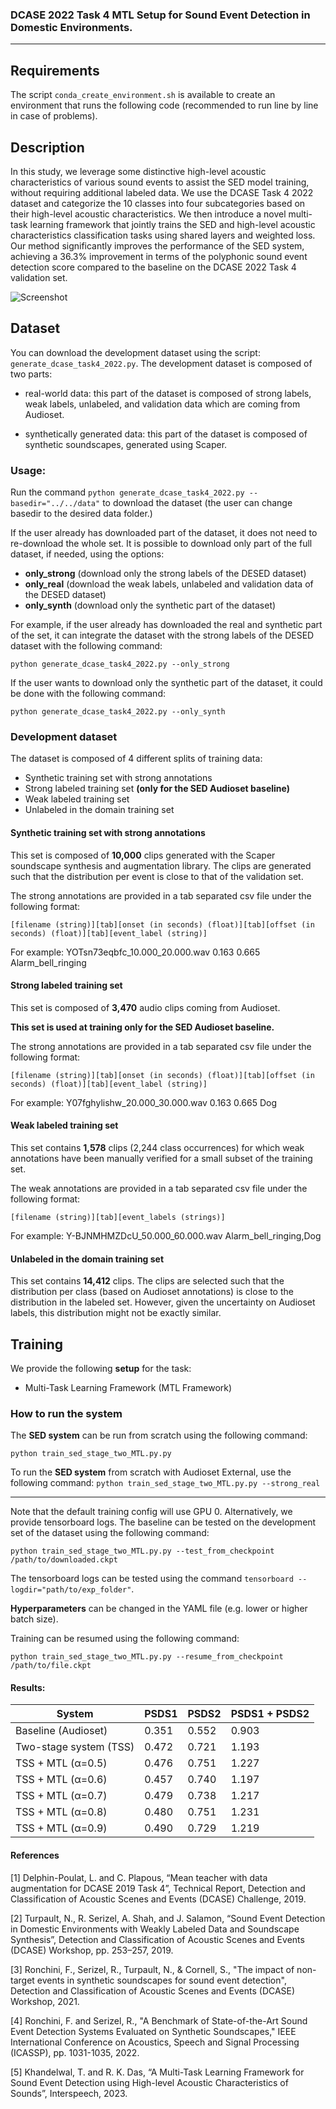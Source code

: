 ### DCASE 2022 Task 4 MTL Setup for Sound Event Detection in Domestic Environments.

---

## Requirements
The script `conda_create_environment.sh` is available to create an environment that runs the
following code (recommended to run line by line in case of problems).

## Description
In this study, we leverage some distinctive high-level acoustic characteristics of various sound events to assist the SED model training, without requiring additional labeled data. We use the DCASE Task 4 2022 dataset and categorize the 10 classes into four subcategories based on their high-level acoustic characteristics. We then introduce a novel multi-task learning framework that jointly trains the SED and high-level acoustic characteristics classification tasks using shared layers and weighted loss. Our method significantly improves the performance of the SED system, achieving a 36.3% improvement in terms of the polyphonic sound event detection score compared to the baseline on the DCASE 2022 Task 4 validation set.

![Screenshot](system.jpg)


## Dataset
You can download the development dataset using the script: `generate_dcase_task4_2022.py`.
The development dataset is composed of two parts:
- real-world data: this part of the dataset is composed of strong labels, weak labels, unlabeled, and validation data which are coming from Audioset.

- synthetically generated data: this part of the dataset is composed of synthetic soundscapes, generated using Scaper. 

### Usage:
Run the command `python generate_dcase_task4_2022.py --basedir="../../data"` to download the dataset (the user can change basedir to the desired data folder.)

If the user already has downloaded part of the dataset, it does not need to re-download the whole set. It is possible to download only part of the full dataset, if needed, using the options:

 - **only_strong** (download only the strong labels of the DESED dataset)
 - **only_real** (download the weak labels, unlabeled and validation data of the DESED dataset)
 - **only_synth** (download only the synthetic part of the dataset)

 For example, if the user already has downloaded the real and synthetic part of the set, it can integrate the dataset with the strong labels of the DESED dataset with the following command:

 `python generate_dcase_task4_2022.py --only_strong` 

 If the user wants to download only the synthetic part of the dataset, it could be done with the following command: 

 `python generate_dcase_task4_2022.py --only_synth`

### Development dataset

The dataset is composed of 4 different splits of training data: 
- Synthetic training set with strong annotations
- Strong labeled training set **(only for the SED Audioset baseline)**
- Weak labeled training set 
- Unlabeled in the domain training set

#### Synthetic training set with strong annotations

This set is composed of **10,000** clips generated with the Scaper soundscape synthesis and augmentation library. The clips are generated such that the distribution per event is close to that of the validation set.

The strong annotations are provided in a tab separated csv file under the following format:

`[filename (string)][tab][onset (in seconds) (float)][tab][offset (in seconds) (float)][tab][event_label (string)]`

For example: YOTsn73eqbfc_10.000_20.000.wav 0.163 0.665 Alarm_bell_ringing

#### Strong labeled training set 

This set is composed of **3,470** audio clips coming from Audioset. 

**This set is used at training only for the SED Audioset baseline.** 

The strong annotations are provided in a tab separated csv file under the following format:

`[filename (string)][tab][onset (in seconds) (float)][tab][offset (in seconds) (float)][tab][event_label (string)]`

For example: Y07fghylishw_20.000_30.000.wav 0.163 0.665 Dog

#### Weak labeled training set 

This set contains **1,578** clips (2,244 class occurrences) for which weak annotations have been manually verified for a small subset of the training set. 

The weak annotations are provided in a tab separated csv file under the following format:

`[filename (string)][tab][event_labels (strings)]`

For example: Y-BJNMHMZDcU_50.000_60.000.wav Alarm_bell_ringing,Dog

#### Unlabeled in the domain training set

This set contains **14,412** clips. The clips are selected such that the distribution per class (based on Audioset annotations) is close to the distribution in the labeled set. However, given the uncertainty on Audioset labels, this distribution might not be exactly similar.

## Training
We provide the following **setup** for the task:
- Multi-Task Learning Framework (MTL Framework)

### How to run the system
The **SED system** can be run from scratch using the following command:

`python train_sed_stage_two_MTL.py.py`

To run the **SED system** from scratch with Audioset External, use the following command:
`python train_sed_stage_two_MTL.py.py --strong_real`

---

Note that the default training config will use GPU 0. 
Alternatively, we provide tensorboard logs. The baseline can be tested on the development set of the dataset using the following command:

`python train_sed_stage_two_MTL.py.py --test_from_checkpoint /path/to/downloaded.ckpt`

The tensorboard logs can be tested using the command `tensorboard --logdir="path/to/exp_folder"`. 

**Hyperparameters** can be changed in the YAML file (e.g. lower or higher batch size).

Training can be resumed using the following command:

`python train_sed_stage_two_MTL.py.py --resume_from_checkpoint /path/to/file.ckpt`

#### Results:

| System              | PSDS1 | PSDS2 | PSDS1 + PSDS2 |
|---------------------|-------|-------|---------------|
| Baseline (Audioset)           | 0.351 | 0.552 | 0.903         | 
| Two-stage system (TSS)           | 0.472 | 0.721 | 1.193         | 
| TSS + MTL (α=0.5)                | 0.476 | 0.751 | 1.227         | 
| TSS + MTL (α=0.6)                | 0.457 | 0.740 | 1.197         | 
| TSS + MTL (α=0.7)                | 0.479 | 0.738 | 1.217         | 
| TSS + MTL (α=0.8)                | 0.480 | 0.751 | 1.231         | 
| TSS + MTL (α=0.9)                | 0.490 | 0.729 | 1.219         | 

#### References
[1] Delphin-Poulat, L. and C. Plapous, “Mean teacher with data augmentation for DCASE 2019 Task 4”, Technical Report, Detection and Classification of Acoustic Scenes and Events (DCASE) Challenge, 2019. 

[2] Turpault, N., R. Serizel, A. Shah, and J. Salamon, “Sound Event Detection in Domestic Environments with Weakly Labeled Data and Soundscape Synthesis”, Detection and Classification of Acoustic Scenes and Events (DCASE) Workshop, pp. 253–257, 2019.

[3] Ronchini, F., Serizel, R., Turpault, N., & Cornell, S., "The impact of non-target events in synthetic soundscapes for sound event detection", Detection and Classification of Acoustic Scenes and Events (DCASE) Workshop, 2021.

[4] Ronchini, F. and Serizel, R., "A Benchmark of State-of-the-Art Sound Event Detection Systems Evaluated on Synthetic Soundscapes," IEEE International Conference on Acoustics, Speech and Signal Processing (ICASSP), pp. 1031-1035, 2022.

[5] Khandelwal, T. and R. K. Das, “A Multi-Task Learning Framework for Sound Event Detection using High-level Acoustic Characteristics of Sounds”, Interspeech, 2023.
